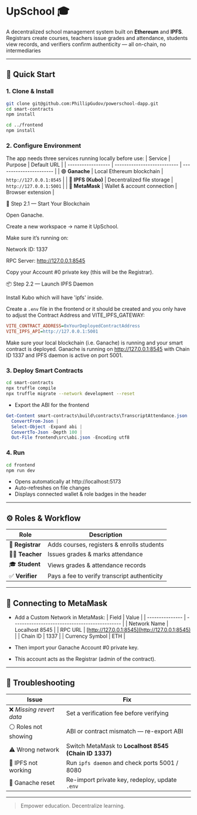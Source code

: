 # UpSchool 🎓

A decentralized school management system built on **Ethereum** and **IPFS**. Registrars create courses, teachers issue grades and attendance, students view records, and verifiers confirm authenticity — all on-chain, no intermediaries

---

## 🚀 Quick Start

### 1. Clone & Install

```bash
git clone git@github.com:PhillipGudov/powerschool-dapp.git
cd smart-contracts
npm install

cd ../frontend
npm install
```

### 2. Configure Environment

The app needs three services running locally before use:
| Service            | Purpose                     | Default URL             |
| ------------------ | --------------------------- | ----------------------- |
| 🟣 **Ganache**     | Local Ethereum blockchain   | `http://127.0.0.1:8545` |
| 🔵 **IPFS (Kubo)** | Decentralized file storage  | `http://127.0.0.1:5001` |
| 🦊 **MetaMask**    | Wallet & account connection | Browser extension       |

🧱 Step 2.1 — Start Your Blockchain

Open Ganache.

Create a new workspace → name it UpSchool.

Make sure it’s running on:

Network ID: 1337

RPC Server: http://127.0.0.1:8545

Copy your Account #0 private key (this will be the Registrar).

📦 Step 2.2 — Launch IPFS Daemon

Install Kubo which will have 'ipfs' inside.

Create a `.env` file in the frontend or it should be created and you only have to adjust the Contract Address and VITE_IPFS_GATEWAY:

```ini
VITE_CONTRACT_ADDRESS=0xYourDeployedContractAddress
VITE_IPFS_API=http://127.0.0.1:5001
```

Make sure your local blockchain (i.e. Ganache) is running and your smart contract is deployed. Ganache is running on http://127.0.0.1:8545 with Chain ID 1337 and IPFS daemon is active on port 5001.

### 3. Deploy Smart Contracts

```bash
cd smart-contracts
npx truffle compile
npx truffle migrate --network development --reset
```
- Export the ABI for the frontend
```powershell
Get-Content smart-contracts\build\contracts\TranscriptAttendance.json |
  ConvertFrom-Json |
  Select-Object -Expand abi |
  ConvertTo-Json -Depth 100 |
  Out-File frontend\src\abi.json -Encoding utf8
```

### 4. Run

```bash
cd frontend
npm run dev
```

- Opens automatically at http://localhost:5173
- Auto-refreshes on file changes
- Displays connected wallet & role badges in the header

---

## ⚙️ Roles & Workflow

| Role              | Description                                  |
| ----------------- | -------------------------------------------- |
| 🧾 **Registrar**  | Adds courses, registers & enrolls students   |
| 🧑‍🏫 **Teacher** | Issues grades & marks attendance             |
| 🎓 **Student**    | Views grades & attendance records            |
| ✅ **Verifier**    | Pays a fee to verify transcript authenticity |

---

## 🔗 Connecting to MetaMask

- Add a Custom Network in MetaMask:
| Field           | Value                                          |
| --------------- | ---------------------------------------------- |
| Network Name    | Localhost 8545                                 |
| RPC URL         | [http://127.0.0.1:8545](http://127.0.0.1:8545) |
| Chain ID        | 1337                                           |
| Currency Symbol | ETH                                            |

- Then import your Ganache Account #0 private key. 
- This account acts as the Registrar (admin of the contract).

---

## 🧯 Troubleshooting

| Issue                   | Fix                                                   |
| ----------------------- | ----------------------------------------------------- |
| ❌ *Missing revert data* | Set a verification fee before verifying               |
| ⚪ Roles not showing     | ABI or contract mismatch — re-export ABI              |
| ⚠️ Wrong network        | Switch MetaMask to **Localhost 8545 (Chain ID 1337)** |
| 🧱 IPFS not working     | Run `ipfs daemon` and check ports 5001 / 8080         |
| 🔁 Ganache reset        | Re-import private key, redeploy, update `.env`        |

---

> Empower education. Decentralize learning.